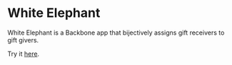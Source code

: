 White Elephant
==============

White Elephant is a Backbone app that bijectively assigns gift receivers to gift givers.

Try it [here](http://gregorygundersen.com/white-elephant/).